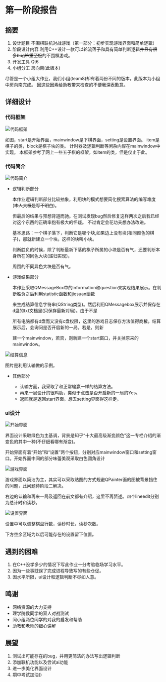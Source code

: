 # 第一阶段报告

## 摘要

1. 设计题目
不围棋联机对战游戏（第一部分：初步实现游戏界面和简单逻辑）
2. 阶段设计内容
利用C++设计一款可以轮流落子和具有简单判断逻辑~~并且有很多bug笨重至极~~的不围棋游戏。
3. 开发工具
Qt6
4. 小组分工
房向南(此版本)

尽管是一个小组大作业，我们小组(team8)却有着两份不同的版本，此版本为小组中房向南完成。
因这些因素给助教带来检查的不便我深表歉意。

## 详细设计

### 代码框架

![代码框架](http://m.qpic.cn/psc?/V13tRFxc0Vxo8W/ruAMsa53pVQWN7FLK88i5nWye3jR9EHevwHUQv7wFomC6eacn0NnMXpMGIPLqDQcH39iXP1ag5o7KsFO58wB2xUNI4SGvx*cgwr*BC304yE!/b&bo=aQLaBAAAAAADF4c!&rf=viewer_4=10x)

如图，start是开始界面，mainwindow是下棋界面，setting是设置界面。
item是棋子的类，block是棋子块的类。
计时器及逻辑判断等闲杂内容在mainwindow中实现。
本框架参考了网上一些五子棋的框架，如item的类，但是仅止于此。

### 代码简介

![代码简介](http://m.qpic.cn/psc?/V13tRFxc0Vxo8W/ruAMsa53pVQWN7FLK88i5mktKFftinw5rFZeObyKhpYvHacYkyYo64QlUFnqupVK8jSR5KiRutl4.*Kf6qUMSuc7Lk*8iagGnCaqdW7kSlA!/b&bo=JAU4BAAAAAADNw8!&rf=viewer_4)

+ 逻辑判断部分

    本作业逻辑判断部分比较抽象，利用块的模式想要简化搜索算法的编写难度(~~本人大概是写不明白~~)。

    但最后的结果与预想背道而驰。在测试发现bug然后修复这样两次之后我已经对这个东西的正确率抱有极大的怀疑。
    不过肯定会花功夫想办法改进。

    基本思路：一个棋子落下，判断它是哪个块,如果边上没有块(相同颜色的棋子)，那就新建立一个块。这样的块叫小块。

    判断胜负的时候，除了判断最新下落的棋子所属的小块是否有气，还要判断本身所在的同色大块(递归实现)，

    周围的不同异色大块是否有气。

+ 游戏结果部分

    本作业采取QMessageBox中的information和question来实现结果展示。在判断胜负之后利用statistic函数和jiesuan函数

    来生成结算信息字符串(QString类型)。然后利用QMessagebox展示并保存在d盘的txt文档里(只保存最新对局)。由于不是

    所有电脑都有d盘而又没有c盘权限，这里的游戏日志保存方法值得商榷。结算展示后，会询问是否开启新的一局。若是，则新

    建一个mainwindow，若否，则新建一个start窗口，并关掉原来的mainwindow。

![结算信息](http://m.qpic.cn/psc?/V13tRFxc0Vxo8W/ruAMsa53pVQWN7FLK88i5mktKFftinw5rFZeObyKhpYGi0RKcf.5hq.dTUuyyl2dfllAVGGoxkxzL67xIAYjdmX.JNK3BguTYDYjcaEj7jw!/b&bo=0gFJAgAAAAADF6o!&rf=viewer_4)

图片是利用认输做的示例。

+ 其他部分

  + 认输方面，我采取了和正常输赢一样的结算方法。
  + 再来一局设计的很鸡肋，类似于点击是否开启新的一局的Yes。
  + 返回就是返回start界面。想去setting界面得这样走。

### ui设计

![开始界面](http://m.qpic.cn/psc?/V13tRFxc0Vxo8W/ruAMsa53pVQWN7FLK88i5mktKFftinw5rFZeObyKhpYJ2EFtY4DGt9uefx8oS9vQ18qkOr0m8cF7lu*nPbzfBkWUOjk21I7qvKbDTnYqSqo!/b&bo=NAUnBAAAAAADFyA!&rf=viewer_4)

  界面设计采取绿色为主基调，背景是知乎“十大最高级渐变颜色”这一专栏介绍的渐变色的其中一种(不仔细看哪有渐变)。

  开始界面有着“开始”和“设置”两个按钮，分别对应mainwindow窗口和setting窗口。开始界面中间的部分味蕾美观采取白色圆角设计

![游戏界面](http://m.qpic.cn/psc?/V13tRFxc0Vxo8W/ruAMsa53pVQWN7FLK88i5nWye3jR9EHevwHUQv7wFokAdjWrYi7DMK*MqARc9Y412Prpm9Yopc64isXnFg1PpQ9oiqeiUDEU8f2XtykS3Vc!/b&bo=AwU8AwAAAAADFws!&rf=viewer_4)

  游戏界面以简洁为主，其实可以采取贴图的方式规避QPainter画的图被背景挡住的问题，此问题待阶段二解决。

  右边的认输和再来一局及返回在前文都有介绍，这里不再赘述。四个lineedit分别为总计时和读秒。

![设置界面](http://m.qpic.cn/psc?/V13tRFxc0Vxo8W/ruAMsa53pVQWN7FLK88i5nWye3jR9EHevwHUQv7wFok4dDE0iOyZS176uVoERTGQo3h0EqZ8dof046aG2HSJvxjFCpPVSUf.Jd7AuoSJ0kY!/b&bo=NAUnBAAAAAADFyA!&rf=viewer_4)

  设置中可以调整棋盘行数，读秒时长，读秒次数。

  下方空余区域为以后可能存在的设置留下位置。

## 遇到的困难

1. 在C++没学多少的情况下写此作业十分考验临场学习水平。
2. 因为一些事耽误了完成进程导致写的有些仓促。
3. 因水平所限，ui设计和逻辑判断不尽如人意。

## 鸣谢

+ 网络资源的大力支持
+ 理学院侯同学的双人对战测试
+ 同小组两位同学的对我的启发和帮助
+ 助教和老师的细心讲解

## 展望

1. 测试出可能存在的bug，并用更简洁的办法写出逻辑判断
2. 添加联机功能以及尝试ai功能
3. 进一步美化界面设计
4. 期中考试加油()
